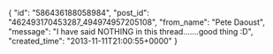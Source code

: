  {
   "id": "586436188058984",
   "post_id": "462493170453287_494974957205108",
   "from_name": "Pete Daoust",
   "message": "I have said NOTHING in this thread.......good thing :D",
   "created_time": "2013-11-11T21:00:55+0000"
 }
